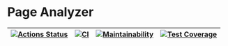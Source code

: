 # Page Analyzer

<div align="center">

| [![Actions Status](https://github.com/stanmoskalenko/java-project-72/actions/workflows/hexlet-check.yml/badge.svg)](https://github.com/stanmoskalenko/java-project-72/actions) | [![CI](https://github.com/stanmoskalenko/java-project-72/actions/workflows/main.yml/badge.svg)](https://github.com/stanmoskalenko/java-project-72/actions/workflows/main.yml) | [![Maintainability](https://api.codeclimate.com/v1/badges/ce83d1d80322594e05cb/maintainability)](https://codeclimate.com/github/stanmoskalenko/java-project-72/maintainability)| [![Test Coverage](https://api.codeclimate.com/v1/badges/ce83d1d80322594e05cb/test_coverage)](https://codeclimate.com/github/stanmoskalenko/java-project-72/test_coverage) |
|---|---|---| ---|

</div>
